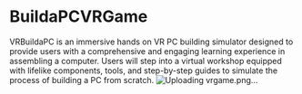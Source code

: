 # BuildaPCVRGame
 
VRBuildaPC is an immersive hands on VR PC building simulator designed to provide users with a comprehensive and engaging learning experience in assembling a computer. Users will step into a virtual workshop equipped with lifelike components, tools, and step-by-step guides to simulate the process of building a PC from scratch.
![Uploading vrgame.png…]()
